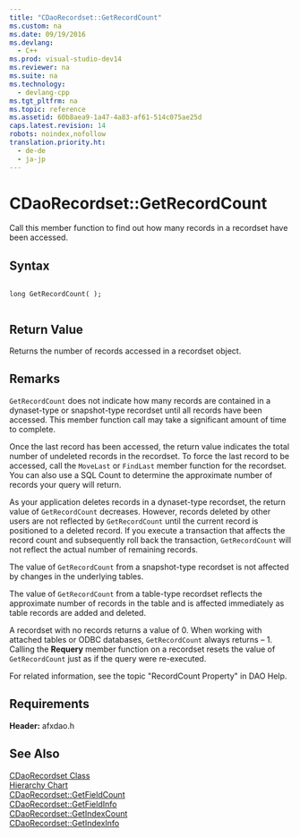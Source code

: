 ```yaml
---
title: "CDaoRecordset::GetRecordCount"
ms.custom: na
ms.date: 09/19/2016
ms.devlang: 
  - C++
ms.prod: visual-studio-dev14
ms.reviewer: na
ms.suite: na
ms.technology: 
  - devlang-cpp
ms.tgt_pltfrm: na
ms.topic: reference
ms.assetid: 60b8aea9-1a47-4a83-af61-514c075ae25d
caps.latest.revision: 14
robots: noindex,nofollow
translation.priority.ht: 
  - de-de
  - ja-jp
---
```

# CDaoRecordset::GetRecordCount
Call this member function to find out how many records in a recordset have been accessed.  
  
## Syntax  
  
```  
  
long GetRecordCount( );  
  
```  
  
## Return Value  
 Returns the number of records accessed in a recordset object.  
  
## Remarks  
 `GetRecordCount` does not indicate how many records are contained in a dynaset-type or snapshot-type recordset until all records have been accessed. This member function call may take a significant amount of time to complete.  
  
 Once the last record has been accessed, the return value indicates the total number of undeleted records in the recordset. To force the last record to be accessed, call the `MoveLast` or `FindLast` member function for the recordset. You can also use a SQL Count to determine the approximate number of records your query will return.  
  
 As your application deletes records in a dynaset-type recordset, the return value of `GetRecordCount` decreases. However, records deleted by other users are not reflected by `GetRecordCount` until the current record is positioned to a deleted record. If you execute a transaction that affects the record count and subsequently roll back the transaction, `GetRecordCount` will not reflect the actual number of remaining records.  
  
 The value of `GetRecordCount` from a snapshot-type recordset is not affected by changes in the underlying tables.  
  
 The value of `GetRecordCount` from a table-type recordset reflects the approximate number of records in the table and is affected immediately as table records are added and deleted.  
  
 A recordset with no records returns a value of 0. When working with attached tables or ODBC databases, `GetRecordCount` always returns – 1. Calling the **Requery** member function on a recordset resets the value of `GetRecordCount` just as if the query were re-executed.  
  
 For related information, see the topic "RecordCount Property" in DAO Help.  
  
## Requirements  
 **Header:** afxdao.h  
  
## See Also  
 [CDaoRecordset Class](../vs140/CDaoRecordset-Class.md)   
 [Hierarchy Chart](../vs140/Hierarchy-Chart.md)   
 [CDaoRecordset::GetFieldCount](../vs140/CDaoRecordset--GetFieldCount.md)   
 [CDaoRecordset::GetFieldInfo](../vs140/CDaoRecordset--GetFieldInfo.md)   
 [CDaoRecordset::GetIndexCount](../vs140/CDaoRecordset--GetIndexCount.md)   
 [CDaoRecordset::GetIndexInfo](../vs140/CDaoRecordset--GetIndexInfo.md)